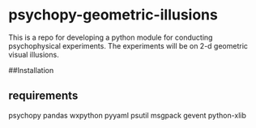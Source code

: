 # psychopy-geometric-illusions
This is a repo for developing a python module for conducting psychophysical experiments. The experiments will be on 2-d geometric visual illusions.

##Installation
## requirements
 psychopy
 pandas
 wxpython
 pyyaml
 psutil
 msgpack
 gevent
 python-xlib
